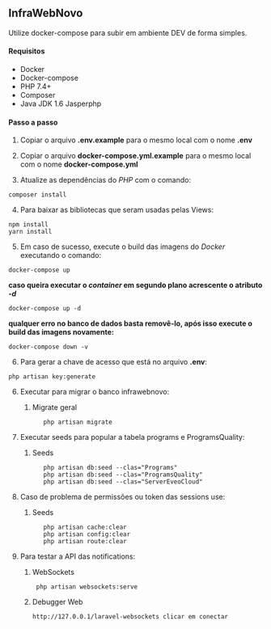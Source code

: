 ## InfraWebNovo
Utilize docker-compose para subir em ambiente DEV de forma simples.
#### Requisitos
- Docker
- Docker-compose
- PHP 7.4+
- Composer
- Java JDK 1.6 Jasperphp

#### Passo a passo
1. Copiar o arquivo **.env.example** para o mesmo local com o nome **.env**

2. Copiar o arquivo **docker-compose.yml.example** para o mesmo local com o nome **docker-compose.yml**

3. Atualize as dependências do *PHP* com o comando:
```shell
composer install
```

4. Para baixar as bibliotecas que seram usadas pelas Views:
```shell
npm install
yarn install
```

5. Em caso de sucesso, execute o build das imagens do *Docker* executando o comando:
```shell
docker-compose up
```

**caso queira executar o *container* em segundo plano acrescente o atributo *-d***
```shell
docker-compose up -d
```

**qualquer erro no banco de dados basta removê-lo, após isso execute o build das imagens novamente:**
```shell
docker-compose down -v
```

6. Para gerar a chave de acesso que está no arquivo **.env**:
```shell
php artisan key:generate
```

6. Executar para migrar o banco infrawebnovo:
   1. Migrate geral
      ```shell
         php artisan migrate
      ```
7. Executar seeds para popular a tabela programs e ProgramsQuality:
   1. Seeds
      ```shell
         php artisan db:seed --clas="Programs"
         php artisan db:seed --clas="ProgramsQuality"
         php artisan db:seed --clas="ServerEveoCloud"
      ```

8. Caso de problema de permissões ou token das sessions use:
   1. Seeds
      ```shell
         php artisan cache:clear
         php artisan config:clear
         php artisan route:clear
      ```
9. Para testar a API das notifications:
   1. WebSockets
      ```shell
       php artisan websockets:serve
      ```
   2. Debugger Web
        ```shell
       http://127.0.0.1/laravel-websockets clicar em conectar
      ```